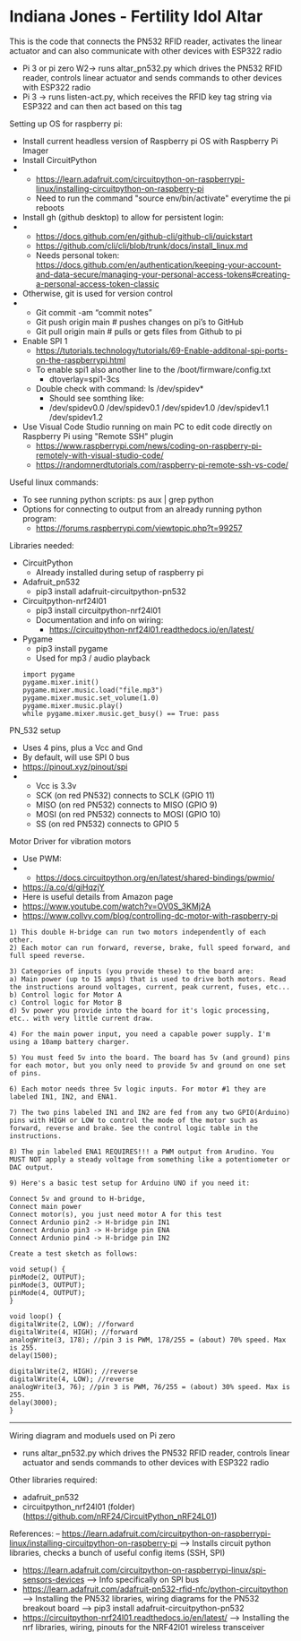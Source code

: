 # Indiana Jones - Fertility Idol Altar
This is the code that connects the PN532 RFID reader, activates the linear actuator and can also communicate with other devices with ESP322 radio

- Pi 3 or pi zero W2-> runs altar_pn532.py which drives the PN532 RFID reader, controls linear actuator and sends commands to other devices with ESP322 radio
- Pi 3 -> runs listen-act.py, which receives the RFID key tag string via ESP322 and can then act based on this tag

Setting up OS for raspberry pi:
- Install current headless version of Raspberry pi OS with Raspberry Pi Imager
- Install CircuitPython
- - https://learn.adafruit.com/circuitpython-on-raspberrypi-linux/installing-circuitpython-on-raspberry-pi
  - Need to run the command "source env/bin/activate" everytime the pi reboots
- Install gh (github desktop) to allow for persistent login:
- - https://docs.github.com/en/github-cli/github-cli/quickstart
  - https://github.com/cli/cli/blob/trunk/docs/install_linux.md
  - Needs personal token: https://docs.github.com/en/authentication/keeping-your-account-and-data-secure/managing-your-personal-access-tokens#creating-a-personal-access-token-classic
- Otherwise, git is used for version control
- - Git commit -am “commit notes”
  - Git push origin main   # pushes changes on pi’s to GitHub
  - Git pull origin main  # pulls or gets files from Github to pi
- Enable SPI 1
  - https://tutorials.technology/tutorials/69-Enable-additonal-spi-ports-on-the-raspberrypi.html
  - To enable spi1 also another line to the /boot/firmware/config.txt
    - dtoverlay=spi1-3cs
  - Double check with command: ls /dev/spidev*
    - Should see somthing like: 
    - /dev/spidev0.0  /dev/spidev0.1  /dev/spidev1.0  /dev/spidev1.1  /dev/spidev1.2
- Use Visual Code Studio running on main PC to edit code directly on Raspberry Pi using "Remote SSH" plugin
  - https://www.raspberrypi.com/news/coding-on-raspberry-pi-remotely-with-visual-studio-code/
  - https://randomnerdtutorials.com/raspberry-pi-remote-ssh-vs-code/

Useful linux commands:
- To see running python scripts: ps aux | grep python
- Options for connecting to output from an already running python program:
  - https://forums.raspberrypi.com/viewtopic.php?t=99257

Libraries needed:
- CircuitPython
  - Already installed during setup of raspberry pi
- Adafruit_pn532
  - pip3 install adafruit-circuitpython-pn532
- Circuitpython-nrf24l01
  - pip3 install circuitpython-nrf24l01
  - Documentation and info on wiring:
    - https://circuitpython-nrf24l01.readthedocs.io/en/latest/
- Pygame
  - pip3 install pygame
  - Used for mp3 / audio playback
  ```
  import pygame
  pygame.mixer.init()
  pygame.mixer.music.load("file.mp3")
  pygame.mixer.music.set_volume(1.0)
  pygame.mixer.music.play()
  while pygame.mixer.music.get_busy() == True: pass
  ```

PN_532 setup
- Uses 4 pins, plus a Vcc and Gnd
- By default, will use SPI 0 bus
- https://pinout.xyz/pinout/spi
- - Vcc is 3.3v
  - SCK (on red PN532) connects to SCLK (GPIO 11)
  - MISO (on red PN532) connects to MISO (GPIO 9)
  - MOSI (on red PN532) connects to MOSI (GPIO 10)
  - SS (on red PN532) connects to GPIO 5

Motor Driver for vibration motors
- Use PWM:
- - https://docs.circuitpython.org/en/latest/shared-bindings/pwmio/
- https://a.co/d/gjHqzjY
- Here is useful details from Amazon page
- https://www.youtube.com/watch?v=OV0S_3KMj2A
- https://www.collvy.com/blog/controlling-dc-motor-with-raspberry-pi
```
1) This double H-bridge can run two motors independently of each other.
2) Each motor can run forward, reverse, brake, full speed forward, and full speed reverse.

3) Categories of inputs (you provide these) to the board are:
a) Main power (up to 15 amps) that is used to drive both motors. Read the instructions around voltages, current, peak current, fuses, etc...
b) Control logic for Motor A
c) Control logic for Motor B
d) 5v power you provide into the board for it's logic processing, etc.. with very little current draw.

4) For the main power input, you need a capable power supply. I'm using a 10amp battery charger.

5) You must feed 5v into the board. The board has 5v (and ground) pins for each motor, but you only need to provide 5v and ground on one set of pins.

6) Each motor needs three 5v logic inputs. For motor #1 they are labeled IN1, IN2, and ENA1.

7) The two pins labeled IN1 and IN2 are fed from any two GPIO(Arduino) pins with HIGH or LOW to control the mode of the motor such as forward, reverse and brake. See the control logic table in the instructions.

8) The pin labeled ENA1 REQUIRES!!! a PWM output from Arudino. You MUST NOT apply a steady voltage from something like a potentiometer or DAC output.

9) Here's a basic test setup for Arduino UNO if you need it:

Connect 5v and ground to H-bridge,
Connect main power
Connect motor(s), you just need motor A for this test
Connect Ardunio pin2 -> H-bridge pin IN1
Connect Ardunio pin3 -> H-bridge pin ENA
Connect Ardunio pin4 -> H-bridge pin IN2

Create a test sketch as follows:

void setup() {
pinMode(2, OUTPUT);
pinMode(3, OUTPUT);
pinMode(4, OUTPUT);
}

void loop() {
digitalWrite(2, LOW); //forward
digitalWrite(4, HIGH); //forward
analogWrite(3, 178); //pin 3 is PWM, 178/255 = (about) 70% speed. Max is 255.
delay(1500);

digitalWrite(2, HIGH); //reverse
digitalWrite(4, LOW); //reverse
analogWrite(3, 76); //pin 3 is PWM, 76/255 = (about) 30% speed. Max is 255.
delay(3000);
}
```
-------------------------------------

Wiring diagram and moduels used on Pi zero
- runs altar_pn532.py which drives the PN532 RFID reader, controls linear actuator and sends commands to other devices with ESP322 radio

Other libraries required:
  - adafruit_pn532
  - circuitpython_nrf24l01 (folder) (https://github.com/nRF24/CircuitPython_nRF24L01)
  
  References:
  – https://learn.adafruit.com/circuitpython-on-raspberrypi-linux/installing-circuitpython-on-raspberry-pi
    --> Installs circuit python libraries, checks a bunch of useful config items (SSH, SPI)
  - https://learn.adafruit.com/circuitpython-on-raspberrypi-linux/spi-sensors-devices
    --> Info specifically on SPI bus
  - https://learn.adafruit.com/adafruit-pn532-rfid-nfc/python-circuitpython
    -->  Installing the PN532 libraries, wiring diagrams for the PN532 breakout board
    --> pip3 install adafruit-circuitpython-pn532
  - https://circuitpython-nrf24l01.readthedocs.io/en/latest/
    --> Installing the nrf libraries, wiring, pinouts for the NRF42l01 wireless transceiver



